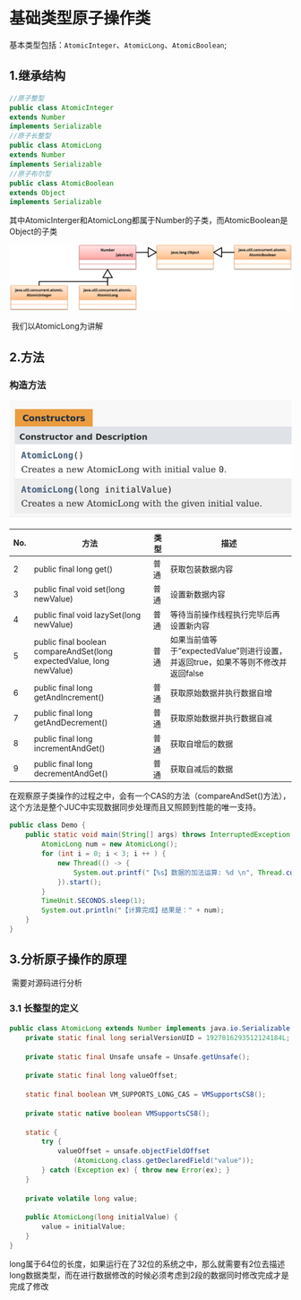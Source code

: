 # 基础类型原子操作类

​	基本类型包括：`AtomicInteger`、`AtomicLong`、`AtomicBoolean`;



## 1.继承结构

```java
//原子整型
public class AtomicInteger
extends Number
implements Serializable
//原子长整型
public class AtomicLong
extends Number
implements Serializable
//原子布尔型
public class AtomicBoolean
extends Object
implements Serializable
```

​	其中AtomicInterger和AtomicLong都属于Number的子类，而AtomicBoolean是Object的子类

![image-20241213174618128](assets/image-20241213174618128.png)



​	我们以AtomicLong为讲解



## 2.方法

### 构造方法

![image-20241213175105812](assets/image-20241213175105812.png)





| **No.** | **方法**                                                     | **类型** | **描述**                                                     |
| ------- | ------------------------------------------------------------ | -------- | ------------------------------------------------------------ |
| 2       | public final long get()                                      | 普通     | 获取包装数据内容                                             |
| 3       | public final void set(long newValue)                         | 普通     | 设置新数据内容                                               |
| 4       | public final void lazySet(long  newValue)                    | 普通     | 等待当前操作线程执行完毕后再设置新内容                       |
| 5       | public final boolean  compareAndSet(long expectedValue, long newValue) | 普通     | 如果当前值等于“expectedValue”则进行设置，并返回true，如果不等则不修改并返回false |
| 6       | public final long getAndIncrement()                          | 普通     | 获取原始数据并执行数据自增                                   |
| 7       | public final long getAndDecrement()                          | 普通     | 获取原始数据并执行数据自减                                   |
| 8       | public final long incrementAndGet()                          | 普通     | 获取自增后的数据                                             |
| 9       | public final long decrementAndGet()                          | 普通     | 获取自减后的数据                                             |

​	在观察原子类操作的过程之中，会有一个CAS的方法（compareAndSet()方法），这个方法是整个JUC中实现数据同步处理而且又照顾到性能的唯一支持。

```java
public class Demo {
    public static void main(String[] args) throws InterruptedException {
        AtomicLong num = new AtomicLong();
        for (int i = 0; i < 3; i ++ ) {
            new Thread(() -> {
                System.out.printf("【%s】数据的加法运算: %d \n", Thread.currentThread().getName(), num.addAndGet(100));
            }).start();
        }
        TimeUnit.SECONDS.sleep(1);
        System.out.println("【计算完成】结果是：" + num);
    }
}
```





## 3.分析原子操作的原理

​	需要对源码进行分析



### 3.1 长整型的定义

```java
public class AtomicLong extends Number implements java.io.Serializable {
    private static final long serialVersionUID = 1927816293512124184L;
  
    private static final Unsafe unsafe = Unsafe.getUnsafe();
  
    private static final long valueOffset;
  
    static final boolean VM_SUPPORTS_LONG_CAS = VMSupportsCS8();
  
    private static native boolean VMSupportsCS8();

    static {
        try {
            valueOffset = unsafe.objectFieldOffset
                (AtomicLong.class.getDeclaredField("value"));
        } catch (Exception ex) { throw new Error(ex); }
    }

    private volatile long value;

    public AtomicLong(long initialValue) {
        value = initialValue;
    }
}

```

​	long属于64位的长度，如果运行在了32位的系统之中，那么就需要有2位去描述long数据类型，而在进行数据修改的时候必须考虑到2段的数据同时修改完成才是完成了修改







